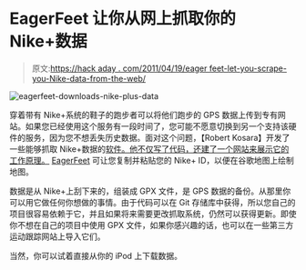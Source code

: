 # EagerFeet 让你从网上抓取你的 Nike+数据

> 原文:[https://hack aday . com/2011/04/19/eager feet-let-you-scrape-you-Nike-data-from-the-web/](https://hackaday.com/2011/04/19/eagerfeet-lets-you-scrape-your-nike-data-from-the-web/)

![](../Images/2a2e665585c83463c00ee8b3805065ce.png "eagerfeet-downloads-nike-plus-data")

穿着带有 Nike+系统的鞋子的跑步者可以将他们跑步的 GPS 数据上传到专有网站。如果您已经使用这个服务有一段时间了，您可能不愿意切换到另一个支持该硬件的服务，因为您不想丢失历史数据。面对这个问题，【Robert Kosara】开发了一些能够抓取 Nike+数据的[软件。他不仅写了代码，还建了一个网站来展示它的工作原理。](https://github.com/eagereyes/eagerfeet) [EagerFeet](http://eagerfeet.org/) 可让您复制并粘贴您的 Nike+ ID，以便在谷歌地图上绘制地图。

数据是从 Nike+上刮下来的，组装成 GPX 文件，是 GPS 数据的备份。从那里你可以用它做任何你想做的事情。由于代码可以在 Git 存储库中获得，所以您自己的项目很容易依赖于它，并且如果将来需要更改抓取系统，仍然可以获得更新。即使你不想在自己的项目中使用 GPX 文件，如果你感兴趣的话，也可以在一些第三方运动跟踪网站上导入它们。

当然，你可以试着直接从你的 iPod 上下载数据。